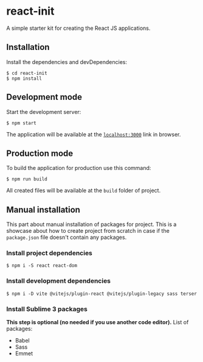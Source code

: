 # react-init
A simple starter kit for creating the React JS applications.

## Installation
Install the dependencies and devDependencies:
```
$ cd react-init
$ npm install
```

## Development mode
Start the development server:
```
$ npm start
```
The application will be available at the [`localhost:3000`](http://localhost:3000) link in browser.

## Production mode
To build the application for production use this command:
```
$ npm run build
```
All created files will be available at the `build` folder of project.

## Manual installation
This part about manual installation of packages for project. This is a showcase about how to create project from scratch in case if the `package.json` file doesn't contain any packages.

### Install project dependencies
```
$ npm i -S react react-dom
```

### Install development dependencies
```
$ npm i -D vite @vitejs/plugin-react @vitejs/plugin-legacy sass terser
```

### Install Sublime 3 packages
**This step is optional (no needed if you use another code editor).**
List of packages:
- Babel
- Sass
- Emmet

